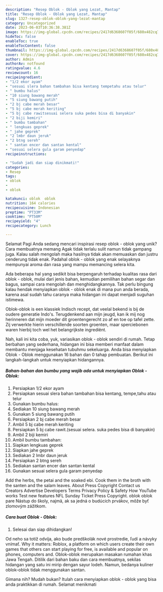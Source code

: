 ```yaml
---
description: "Resep Oblok - Oblok yang Lezat, Mantap"
title: "Resep Oblok - Oblok yang Lezat, Mantap"
slug: 1327-resep-oblok-oblok-yang-lezat-mantap
category: Uncategorized
date: 2023-06-03T10:36:38.381Z
image: https://img-global.cpcdn.com/recipes/2417d6368607f05f/680x482cq70/oblok-oblok-foto-resep-utama.jpg
hideToc: false
enableToc: true
enableTocContent: false
thumbnail: https://img-global.cpcdn.com/recipes/2417d6368607f05f/680x482cq70/oblok-oblok-foto-resep-utama.jpg
cover: https://img-global.cpcdn.com/recipes/2417d6368607f05f/680x482cq70/oblok-oblok-foto-resep-utama.jpg
author: Admin
authorAv: notfound
ratingvalue: 4.6
reviewcount: 16
recipeingredient:
- "1/2 ekor ayam"
- "sesuai slera bahan tambahan bisa kentang tempetahu atau telur"
- " bumbu halus"
- "10 siung bawang merah"
- "5 siung bawang putih"
- "2 bj cabe merah besar"
- "5 bj cabe merah keriting"
- "5 bj cabe rawitsesuai selera suka pedes bisa di banyakin"
- "2 biji kemiri"
- " bumbu tambahan"
- " lengkuas geprek"
- " jahe geprek"
- "2 lmbr daun jeruk"
- "2 btng sereh"
- " santan encer dan santan kental"
- "sesuai selera gula garam penyedap"
recipeinstructions:

- "Sudah jadi dan siap dinikmati!"
categories:
- Resep
tags:
- oblok
- 
- oblok

katakunci: oblok  oblok 
nutrition: 164 calories
recipecuisine: Indonesian
preptime: "PT33M"
cooktime: "PT50M"
recipeyield: "4"
recipecategory: Lunch

---
```



Selamat Pagi Anda sedang mencari inspirasi resep oblok - oblok yang unik? Cara membuatnya memang Agak tidak terlalu sulit namun tidak gampang juga. Kalau salah mengolah maka hasilnya tidak akan memuaskan dan justru cenderung tidak enak. Padahal oblok - oblok yang enak selayaknya mempunyai aroma dan rasa yang mampu memancing selera kita.


Ada beberapa hal yang sedikit bisa berpengaruh terhadap kualitas rasa dari oblok - oblok, mulai dari jenis bahan, kemudian pemilihan bahan segar dan bagus, sampai cara mengolah dan menghidangkannya. Tak perlu bingung kalau hendak menyiapkan oblok - oblok enak di mana pun anda berada, karena asal sudah tahu caranya maka hidangan ini dapat menjadi suguhan istimewa.

Oblok-oblok is een klassiek Indisch recept, dat veelal bekend is bij de oudere generatie Indo&#39;s. Terugdenkend aan mijn jeugd, kan ik mij nog herinneren dat mijn moeder dit groentengerecht zo af en toe op tafel zette. Zij verwerkte hierin verschillende soorten groenten, maar sperciebonen waren hierbij toch wel het belangrijkste ingrediënt.


Nah, kali ini kita coba, yuk, variasikan oblok - oblok sendiri di rumah. Tetap berbahan yang sederhana, hidangan ini bisa memberi manfaat dalam membantu menjaga kesehatan tubuhmu sekeluarga. Anda bisa menyiapkan Oblok - Oblok menggunakan 16 bahan dan 0 tahap pembuatan. Berikut ini langkah-langkah untuk menyiapkan hidangannya.

<!--inarticleads1-->

##### Bahan-bahan dan bumbu yang wajib ada untuk menyiapkan Oblok - Oblok:

1. Persiapkan 1/2 ekor ayam
1. Persiapkan sesuai slera bahan tambahan bisa kentang, tempe,tahu atau telur
1. Gunakan  bumbu halus:
1. Sediakan 10 siung bawang merah
1. Gunakan 5 siung bawang putih
1. Persiapkan 2 bj cabe merah besar
1. Ambil 5 bj cabe merah keriting
1. Persiapkan 5 bj cabe rawit.(sesuai selera. suka pedes bisa di banyakin)
1. Ambil 2 biji kemiri
1. Ambil  bumbu tambahan:
1. Siapkan  lengkuas geprek
1. Siapkan  jahe geprek
1. Sediakan 2 lmbr daun jeruk
1. Persiapkan 2 btng sereh
1. Sediakan  santan encer dan santan kental
1. Gunakan sesuai selera gula garam penyedap


Add the herbs, the petai and the soaked ebi. Cook them in the broth with the santen and the salam leaves. About Press Copyright Contact us Creators Advertise Developers Terms Privacy Policy &amp; Safety How YouTube works Test new features NFL Sunday Ticket Press Copyright. oblok oblok pare Nástup do školy, najmä, ak sa jedná o budúcich prvákov, môže byť zlomovým zážitkom. 

<!--inarticleads2-->

##### Cara buat Oblok - Oblok:


1. Selesai dan siap dihidangkan!

Od neho sa totiž odvíja, ako bude predškolák nové prostredie, ľudí a návyky vnímať. Why it matters: Roblox, a platform on which users create their own games that others can start playing for free, is available and popular on phones, computers and. Oblok-oblok merupakan masakan rumahan khas Jawa Tengah. Ditilik dari bahan baku dan cara membuatnya, sekilas hidangan yang satu ini mirip dengan sayur lodeh. Namun, bedanya kuliner oblok-oblok tidak menggunakan santan. 

Gimana nih? Mudah bukan? Itulah cara menyiapkan oblok - oblok yang bisa anda praktikkan di rumah. Selamat menikmati
